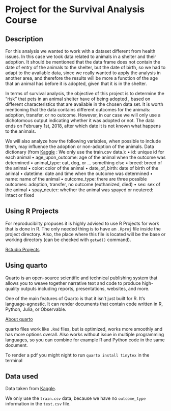 # Project for the Survival Analysis Course 

## Description

For this analysis we wanted to work with a dataset different from health issues. In this case we took data related to animals in a shelter
and their adoption. It should be mentioned that the data frame does not contain the date of entry of the animals to the shelter, but the date of birth, so we had to adapt to the available data, since we really wanted to apply the analysis in another area, and therefore the results
will be more a function of the age that an animal has before it is adopted, given that it is in the shelter.

In terms of survival analysis, the objective of this project is to determine the “risk” that pets in an animal shelter have of being adopted , based on different characteristics that are available in the chosen data set. It is worth mentioning that the data contains different outcomes for the animals: adoption, transfer, or no outcome. However, in our case we will only use a dichotomous output indicating whether it was adopted or not. The data ends on February 1st, 2018, after which date it is not known what happens to the animals.

We will also analyze how the following variables, when possible to include them, may influence the adoption or non-adoption of the animals.
Data dictionary (from [Kaggle](https://www.kaggle.com/competitions/sliced-s01e10-playoffs-2/data?select=train.csv) : We only use the train.csv data.):
• id: unique id for each animal
• age_upon_outcome: age of the animal when the outcome was determined
• animal_type: cat, dog, or … something else
• breed: breed of the animal
• color: color of the animal
• date_of_birth: date of birth of the animal
• datetime: date and time when the outcome was determined
• name: name of the animal
• outcome_type: there are three possible outcomes: adoption, transfer, no outcome (euthanized, died)
• sex: sex of the animal
• spay_neuter: whether the animal was spayed or neutered: intact or fixed

## Using R Projects

For reproducibilty propuses it is highly advised to use R Projects for work that
is done in R. 
The only needed thing is to have an `.Rproj` file inside the project directory.
Also, the place where this file is located will be the base or working directory
(can be checked with `getwd()` command).

[Rstudio Projects](https://support.posit.co/hc/en-us/articles/200526207-Using-RStudio-Projects)

## Using quarto

Quarto is an open-source scientific and technical publishing system that allows 
you to weave together narrative text and code to produce high-quality outputs 
including reports, presentations, websites, and more.

One of the main features of Quarto is that it isn’t just built for R. It’s 
language-agnostic. It can render documents that contain code written in R, 
Python, Julia, or Observable.

[About quarto](https://www.jumpingrivers.com/blog/quarto-rmarkdown-comparison/)

quarto files work like `.Rmd` files, but is optimized, works more smoothly and
has more options overall. 
Also works without issue in multiple programming languages, so you can combine
for example R and Python code in the same document.

To render a pdf you might night to run `quarto install tinytex` in the terminal

## Data used

Data taken from [Kaggle](https://www.kaggle.com/competitions/sliced-s01e10-playoffs-2/data?select=train.csv).

We only use the `train.csv` data, because we have no `outcome_type` information
in the `test.csv` file.